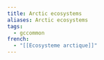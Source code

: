 ```yaml
---
title: Arctic ecosystems
aliases: Arctic ecosystems
tags:
  - gccommon
french:
  - "[[Ecosysteme arctique]]"
---
```

